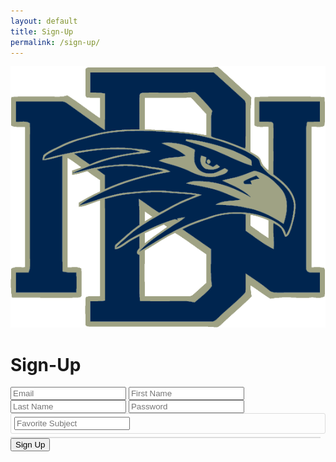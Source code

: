 ```yaml
---
layout: default
title: Sign-Up
permalink: /sign-up/
---
```


<html lang="en">
<head>
  <meta charset="UTF-8">
  <meta name="viewport" content="width=device-width, initial-scale=1.0">
  <title>Sign Up</title>
  <link rel="stylesheet" href="{{site.baseurl}}/signIn.css">
  <link rel="preconnect" href="https://fonts.googleapis.com">
  <link rel="preconnect" href="https://fonts.gstatic.com" crossorigin>
  <link href="https://fonts.googleapis.com/css2?family=Lexend:wght@100..900&display=swap" rel="stylesheet">
  <style>
    .tags-input-container {
      display: flex;
      align-items: center;
      flex-wrap: wrap;
      border: 1px solid #ddd;
      padding: 5px;
      border-radius: 3px;
      cursor: text;
    }

    .tags-input-container input {
      border: none;
      outline: none;
      flex: 1;
      padding: 5px;
      min-width: 50px;
    }

    .tag {
      background-color: #007BFF;
      color: white;
      padding: 5px 10px;
      margin: 2px;
      border-radius: 3px;
      display: flex;
      align-items: center;
    }

    .tag .remove-tag {
      margin-left: 10px;
      cursor: pointer;
    }

    .suggestions-container {
      z-index: 1000;
      width: calc(100% - 10px); /* Adjust to match the width of the tags input container */
      background-color: #fff;
      border: 1px solid #ddd;
      margin-top: 5px; /* Optional: Add some space between the input and dropdown */
    }

    .suggestion {
      padding: 8px;
      color: black;
      cursor: pointer;
    }

    .suggestion:hover {
      background-color: #f0f0f0;
    }
  </style>
</head>
<body>
  <main id="main-holder">
    <div id="brand-logo">
      <img src="../images/icons/dnhs_logo.png" alt="Brand Logo">
    </div>
    <div id="login-div">
      <h1 id="login-header">Sign-Up</h1>
      <form id="login-form">
        <input type="text" name="username" id="username-field" class="login-form-field" placeholder="Email">
        <input type="text" name="firstname" id="firstname-field" class="login-form-field" placeholder="First Name">
        <input type="text" name="lastname" id="lastname-field" class="login-form-field" placeholder="Last Name">
        <input type="password" name="password" id="password-field" class="login-form-field" placeholder="Password">
        <div class="tags-input-container" id="tags-input-container">
          <input type="text" id="subject-input" placeholder="Favorite Subject">
        </div>
        <div id="subject-suggestions" class="suggestions-container"></div>
      </form>
      <input type="submit" value="Sign Up" id="login-form-submit" onclick="signIn()">
    </div>
  </main>

  <script>
    const subjects = [
      'Biology', 'Chemistry', 'Physics', 'Computer Science', 'History', 'Engineering', 'Cybersecurity', 'Psychology'
    ];

    const selectedSubjects = []; // Array to store selected subjects

    document.getElementById('subject-input').addEventListener('input', function() {
      const input = this.value.toLowerCase();
      const suggestionsContainer = document.getElementById('subject-suggestions');
      suggestionsContainer.innerHTML = '';

      if (input) {
        const filteredSubjects = subjects.filter(subject => subject.toLowerCase().includes(input));
        filteredSubjects.forEach(subject => {
          const suggestionDiv = document.createElement('div');
          suggestionDiv.className = 'suggestion';
          suggestionDiv.textContent = subject;
          suggestionDiv.onclick = function() {
            addTag(subject);
            suggestionsContainer.innerHTML = '';
            document.getElementById('subject-input').value = '';
          };
          suggestionsContainer.appendChild(suggestionDiv);
        });
      }
    });

    document.addEventListener('click', function(event) {
      const suggestionsContainer = document.getElementById('subject-suggestions');
      if (!suggestionsContainer.contains(event.target) && event.target.id !== 'subject-input') {
        suggestionsContainer.innerHTML = '';
      }
    });

    document.getElementById('tags-input-container').addEventListener('click', function() {
      document.getElementById('subject-input').focus();
    });

    document.getElementById('subject-input').addEventListener('keydown', function(event) {
      if (event.key === 'Enter' && this.value.trim() !== '') {
        event.preventDefault();
        addTag(this.value.trim());
        this.value = '';
      }
    });

    function addTag(subject) {
      if (!selectedSubjects.includes(subject)) {
        selectedSubjects.push(subject);

        const tagsContainer = document.getElementById('tags-input-container');
        const tagDiv = document.createElement('div');
        tagDiv.className = 'tag';
        tagDiv.textContent = subject;

        const removeSpan = document.createElement('span');
        removeSpan.className = 'remove-tag';
        removeSpan.textContent = 'x';
        removeSpan.onclick = function() {
          removeTag(subject);
        };

        tagDiv.appendChild(removeSpan);
        tagsContainer.insertBefore(tagDiv, document.getElementById('subject-input'));

        console.log(selectedSubjects); // Log the array of selected subjects
      }
    }

    function removeTag(subject) {
      const index = selectedSubjects.indexOf(subject);
      if (index > -1) {
        selectedSubjects.splice(index, 1);
        const tagsContainer = document.getElementById('tags-input-container');
        tagsContainer.innerHTML = '';
        selectedSubjects.forEach(tag => addTag(tag));
        const inputField = document.createElement('input');
        inputField.type = 'text';
        inputField.id = 'subject-input';
        inputField.placeholder = 'Favorite Subject';
        inputField.addEventListener('input', function() {
          const input = this.value.toLowerCase();
          const suggestionsContainer = document.getElementById('subject-suggestions');
          suggestionsContainer.innerHTML = '';

          if (input) {
            const filteredSubjects = subjects.filter(subject => subject.toLowerCase().includes(input));
            filteredSubjects.forEach(subject => {
              const suggestionDiv = document.createElement('div');
              suggestionDiv.className = 'suggestion';
              suggestionDiv.textContent = subject;
              suggestionDiv.onclick = function() {
                addTag(subject);
                suggestionsContainer.innerHTML = '';
                document.getElementById('subject-input').value = '';
              };
              suggestionsContainer.appendChild(suggestionDiv);
            });
          }
        });
        tagsContainer.appendChild(inputField);

        console.log(selectedSubjects); // Log the array of selected subjects
      }
    }

    var local = "http://localhost:8911";
    var deployed = "https://jcc.stu.nighthawkcodingsociety.com";

    function signIn() {
      console.log("button clicked");
      var email = document.getElementById('username-field').value;
      var password = document.getElementById('password-field').value;

      var requestBody = {
          email: email,
          password: password
      };

      var requestOptions = {
          method: 'POST',
          mode: 'cors', // no-cors, *cors, same-origin
          cache: 'no-cache', // *default, no-cache, reload, force-cache, only-if-cached
          credentials: 'include', // include, *same-origin, omit
          body: JSON.stringify(requestBody),
          headers: {
              "content-type": "application/json",
          },
      };

      fetch(deployed + '/authenticate', requestOptions)
      .then((response => {
        if (!response.ok) {
            if (response.status == "401") {
              throw new Error("Invalid email or password")
            }
            else {
              throw new Error("HTTP Error: " + response.status)
            }
        }
        return response.json();
        })) // Get response text
        .then(data => {
          // Check response status
          console.log(data.message);
          localStorage.setItem('jwtToken', data.cookie);
          window.location.replace("{{site.baseurl}}/dashboard/");
          return;
        }
      )
      .catch(error => {
          console.error('There was an error:', error);
          // Error occurred during sign-in
          displayErrorMessage(error.message);
      });
    }

    function displayErrorMessage(message) {
      // check if error message already exists 
      var existingErrorMessage = document.querySelector('.error-message');
      if (!existingErrorMessage) {
        var errorDiv = document.createElement('div');
        errorDiv.className = 'error-message';
        errorDiv.textContent = message;
        document.getElementById('login-div').appendChild(errorDiv);
      }
    }
  </script>
</body>
</html>
